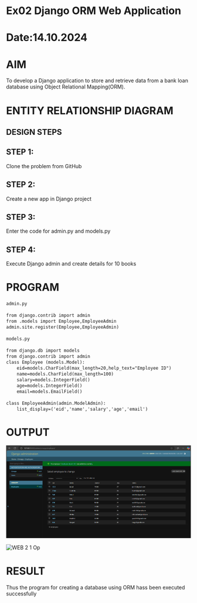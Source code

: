 # Ex02 Django ORM Web Application
# Date:14.10.2024
# AIM
To develop a Django application to store and retrieve data from a bank loan database using Object Relational Mapping(ORM).

# ENTITY RELATIONSHIP DIAGRAM
## DESIGN STEPS
## STEP 1:
Clone the problem from GitHub

## STEP 2:
Create a new app in Django project

## STEP 3:
Enter the code for admin.py and models.py

## STEP 4:
Execute Django admin and create details for 10 books

# PROGRAM
```
admin.py

from django.contrib import admin
from .models import Employee,EmployeeAdmin
admin.site.register(Employee,EmployeeAdmin)

models.py

from django.db import models
from django.contrib import admin
class Employee (models.Model):
    eid=models.CharField(max_length=20,help_text="Employee ID")
    name=models.CharField(max_length=100)
    salary=models.IntegerField()
    age=models.IntegerField()
    email=models.EmailField()

class EmployeeAdmin(admin.ModelAdmin):
    list_display=('eid','name','salary','age','email')

```
# OUTPUT

![alt text](WEB2.png)

![WEB 2 1 Op](https://github.com/user-attachments/assets/007fd4df-f0cb-4010-9998-3266111c4b72)

# RESULT
Thus the program for creating a database using ORM hass been executed successfully
